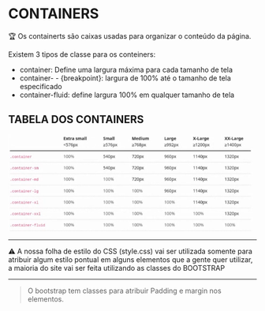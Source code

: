 # CONTAINERS

🏆 Os containerts são caixas usadas para organizar o conteúdo da página.

Existem 3 tipos de classe para os conteiners:

- container: Define uma largura máxima para cada tamanho de tela
- container- - {breakpoint}: largura de 100% até o tamanho de tela especificado
- container-fluid: define largura 100% em qualquer tamanho de tela

## TABELA DOS CONTAINERS

<img src=https://github.com/ViniciusSXavier999/Assets/blob/main/P%C3%B3sGradua%C3%A7%C3%A3o/containers.png width="500"/>

---

⚠️ A nossa folha de estilo do CSS (style.css) vai ser utilizada somente para atribuir algum estilo pontual em alguns elementos que a gente quer utilizar, a maioria do site vai ser feita utilizando as classes do BOOTSTRAP


---

> O bootstrap tem classes para atribuir Padding e margin nos elementos.
>































